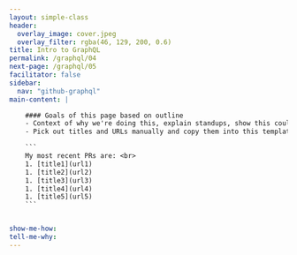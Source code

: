 ```yaml
---
layout: simple-class
header:
  overlay_image: cover.jpeg
  overlay_filter: rgba(46, 129, 200, 0.6)
title: Intro to GraphQL
permalink: /graphql/04
next-page: /graphql/05
facilitator: false
sidebar:
  nav: "github-graphql"
main-content: |

    #### Goals of this page based on outline
    - Context of why we're doing this, explain standups, show this could be useful for weekly updates of work
    - Pick out titles and URLs manually and copy them into this template

    ```
    My most recent PRs are: <br>
    1. [title1](url1)
    1. [title2](url2)
    1. [title3](url3)
    1. [title4](url4)
    1. [title5](url5)
    ```


show-me-how:
tell-me-why:
---
```

